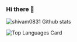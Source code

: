 ### Hi there 👋


![shivam0831 Github stats](https://github-readme-stats.vercel.app/api?username=shivam0831&&show_icons=true&title_color=ffffff&icon_color=bb2acf&text_color=daf7dc&bg_color=151515)

![Top Languages Card](https://github-readme-stats.vercel.app/api/top-langs/?username=shivam0831)

<!--
**shivam0831/shivam0831** is a ✨ _special_ ✨ repository because its `README.md` (this file) appears on your GitHub profile.

Here are some ideas to get you started:

- 🔭 I’m currently working on ...
- 🌱 I’m currently learning ...
- 👯 I’m looking to collaborate on ...
- 🤔 I’m looking for help with ...
- 💬 Ask me about ...
- 📫 How to reach me: ...
- 😄 Pronouns: ...
- ⚡ Fun fact: ...
-->
